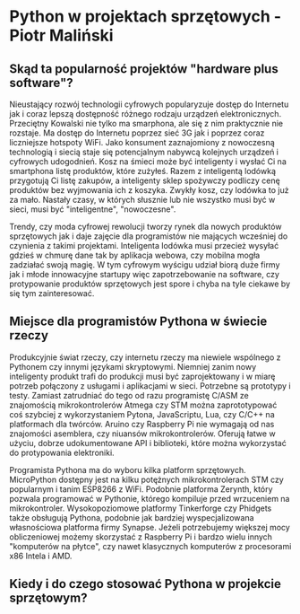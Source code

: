 # Python w projektach sprzętowych - Piotr Maliński

## Skąd ta popularność projektów "hardware plus software"?

Nieustający rozwój technologii cyfrowych popularyzuje dostęp do Internetu jak i coraz lepszą dostępność różnego rodzaju urządzeń elektronicznych. Przeciętny Kowalski nie tylko ma smarphona, ale się z nim praktycznie nie rozstaje. Ma dostęp do Internetu poprzez sieć 3G jak i poprzez coraz liczniejsze hotspoty WiFi. Jako konsument zaznajomiony z nowoczesną technologią i siecią staje się potencjalnym nabywcą kolejnych urządzeń i cyfrowych udogodnień. Kosz na śmieci może być inteligenty i wysłać Ci na smartphona listę produktów, które zużyłeś. Razem z inteligentą lodówką przygotują Ci listę zakupów, a inteligenty sklep spożywczy podliczy cenę produktów bez wyjmowania ich z koszyka. Zwykły kosz, czy lodówka to już za mało. Nastały czasy, w których słusznie lub nie wszystko musi być w sieci, musi być "inteligentne", "nowoczesne".

Trendy, czy moda cyfrowej rewolucji tworzy rynek dla nowych produktów sprzętowych jak i daje zajęcie dla programistów nie mających wcześniej do czynienia z takimi projektami. Inteligenta lodówka musi przecież wysyłać gdzieś w chmurę dane tak by aplikacja webowa, czy mobilna mogła zadziałać swoją magię. W tym cyfrowym wyścigu udział biorą duże firmy jak i młode innowacyjne startupy więc zapotrzebowanie na software, czy protypowanie produktów sprzętowych jest spore i chyba na tyle ciekawe by się tym zainteresować.


## Miejsce dla programistów Pythona w świecie rzeczy

Produkcyjnie świat rzeczy, czy internetu rzeczy ma niewiele wspólnego z Pythonem czy innymi językami skryptowymi. Niemniej zanim nowy inteligenty produkt trafi do produkcji musi być zaprojektowany i w miarę potrzeb połączony z usługami i aplikacjami w sieci. Potrzebne są prototypy i testy. Zamiast zatrudniać do tego od razu programistę C/ASM ze znajomością mikrokontrolerów Atmega czy STM można zaprototypować coś szybciej z wykorzystaniem Pytona, JavaScriptu, Lua, czy C/C++ na platformach dla twórców. Aruino czy Raspberry Pi nie wymagają od nas znajomości asemblera, czy niuansów mikrokontrolerów. Oferują łatwe w użyciu, dobrze udokumentowane API i biblioteki, które można wykorzystać do protypowania elektroniki.

Programista Pythona ma do wyboru kilka platform sprzętowych. MicroPython dostępny jest na kilku potężnych mikrokontrolerach STM czy popularnym i tanim ESP8266 z WiFi. Podobnie platforma Zerynth, który pozwala programować w Pythonie, którego kompiluje przed wrzuceniem na mikrokontroler. Wysokopoziomowe platformy Tinkerforge czy Phidgets także obsługują Pythona, podobnie jak bardziej wyspecjalizowana własnościowa platforma firmy Synapse. Jeżeli potrzebujemy większej mocy obliczeniowej możemy skorzystać z Raspberry Pi i bardzo wielu innych "komputerów na płytce", czy nawet klasycznych komputerów z procesorami x86 Intela i AMD.


## Kiedy i do czego stosować Pythona w projekcie sprzętowym?
